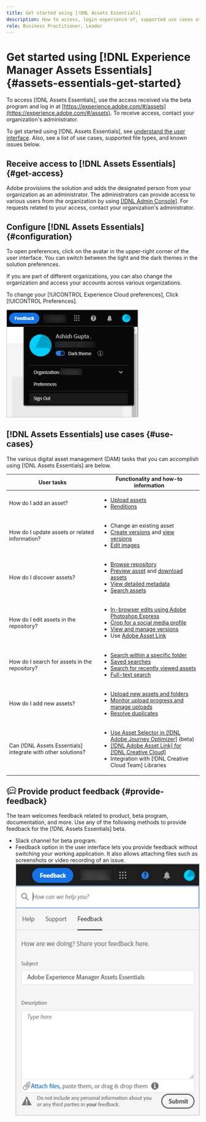 ```yaml
---
title: Get started using [!DNL Assets Essentials]
description: How to access, login experience of, supported use cases of, and known issues of [!DNL Assets Essentials].
role: Business Practitioner, Leader
---
```

# Get started using [!DNL Experience Manager Assets Essentials] {#assets-essentials-get-started}

<!-- TBD: Rename the file and title and anchor. -->

<!-- TBD: Quick start steps as 1. Upload assets, 2. search and download 3. Edit, share, and organize -->

To access [!DNL Assets Essentials], use the access received via the beta program and log in at [https://experience.adobe.com/#/assets](https://experience.adobe.com/#/assets). To receive access, contact your organization's administrator.

<!-- TBD: Remove this line. -->

To get started using [!DNL Assets Essentials], see [understand the user interface](/help/get-started.md). Also, see a list of use cases, supported file types, and known issues below.

## Receive access to [!DNL Assets Essentials] {#get-access}

Adobe provisions the solution and adds the designated person from your organization as an administrator. The administrators can provide access to various users from the organization by using [[!DNL Admin Console]](https://helpx.adobe.com/enterprise/admin-guide.html/enterprise/using/welcome.ug.html). For requests related to your access, contact your organization's administrator.

## Configure [!DNL Assets Essentials] {#configuration}

To open preferences, click on the avatar in the upper-right corner of the user interface. You can switch between the light and the dark themes in the solution preferences.

If you are part of different organizations, you can also change the organization and access your accounts across various organizations.

To change your [!UICONTROL Experience Cloud preferences], Click [!UICONTROL Preferences].

![Preference to switch dark and light theme](assets/theme-change.png)

<!-- TBD: What can admins configure? What more can users configure? Any doc that describes Exp Cloud preferences? 
Metadata forms is out of the scope of 6/17 GA. When the functionality is added, link to it from here. It is about configuring metadata UI. -->

<!-- TBD: This section contains beta-specific video that will be updated post-GA.

## Login experience {#login-experience}

When logging in, after providing the credentials, you can be prompted to select an account. In this case, select `Company or School Account` to proceed.

![Select an account to login](assets/do-not-localize/login-experience.gif)
-->

## [!DNL Assets Essentials] use cases {#use-cases}

The various digital asset management (DAM) tasks that you can accomplish using [!DNL Assets Essentials] are below.

| User tasks | Functionality and how-to information |
|-----|------|
| How do I add an asset? | <ul> <li> [Upload assets](/help/add-delete.md) </li> <li> [Renditions](/help/add-delete.md#renditions) </li> </ul> |
| How do I update assets or related information? | <ul> <li>Change an existing asset</li> <li>[Create versions](/help/manage-organize.md#create-versions) and [view versions](/help/navigate-view.md#view-versions)</li> <li>[Edit images](/help/edit-images.md)</li> </ul> |
| How do I discover assets? | <ul> <li>[Browse repository](/help/navigate-view.md#view-assets-and-details) </li> <li> [Preview asset](/help/navigate-view.md#preview-assets) and [download assets](/help/manage-organize.md) </li> <li>[View detailed metadata](/help/metadata.md) </li> <li>[Search assets](/help/search.md)</li></ul> |
| How do I edit assets in the repository? | <ul> <li>[In-browser edits using Adobe Photoshop Express](/help/edit-images.md)</li> <li>[Crop for a social media profile](/help/edit-images.md#crop-straighten-images)</li> <li>[View and manage versions](/help/manage-organize.md#create-versions)</li> <li>Use [Adobe Asset Link](/help/integration.md#integrations)</ul></ul> |
| How do I search for assets in the repository? | <ul> <li>[Search within a specific folder](/help/search.md)</li> <li>[Saved searches](/help/search.md)</li> <li>[Search for recently viewed assets](/help/search.md)</li> <li>[Full-text search](/help/search.md) |
| How do I add new assets? | <ul> <li>[Upload new assets and folders](/help/add-delete.md#add-assets)</li> <li>[Monitor upload progress and manage uploads](/help/add-delete.md)</li> <li>[Resolve duplicates](/help/add-delete.md#resolve-upload-fails)</li> </ul> |
| Can [!DNL Assets Essentials] integrate with other solutions? | <ul> <li>[Use Asset Selector in [!DNL Adobe Journey Optimizer]](/help/integration.md) (beta)</li> <li>[[!DNL Adobe Asset Link] for [!DNL Creative Cloud]](/help/integration.md)</li> <li>Integration with [!DNL Creative Cloud Team] Libraries</li> </ul> |

<!--TBD: Merge in above table when these use cases are documented/available.
| How do I delete assets? | <ul> <li>[Delete assets](/help/manage-organize.md)</li> <li>Recover deleted assets</li> <li>Permanently delete assets</li> </ul> |
| How do I share assets or find shared assets? | <ul> <li>Shared by me</li> <li>Shared with me</li> <li>Share for comments and review</li> <li>Unshare assets</li> </ul> |
| How do I collaborate with others and get my assets reviewed | <ul> <li>Share for review</li> <li>Provide comments. Resolve and filter comments</li> <li>Annotations on images</li> <li>Assign tasks to specific users and prioritize</li> </ul> |
-->

## ![feedback icon](assets/do-not-localize/feedback-icon.png) Provide product feedback {#provide-feedback}

<!-- TBD: Add this link in RNs too. 
-->

The team welcomes feedback related to product, beta program, documentation, and more. Use any of the following methods to provide feedback for the [!DNL Assets Essentials] beta.

* Slack channel for beta program.
* Feedback option in the user interface lets you provide feedback without switching your working application. It also allows attaching files such as screenshots or video recording of an issue.
  ![feedback option in the interface](assets/feedback-panel.png)
